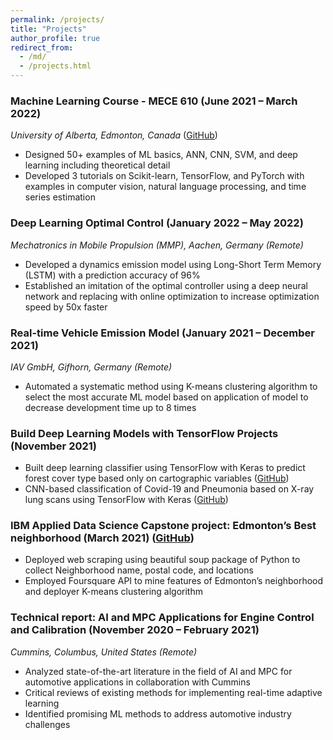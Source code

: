 ```yaml
---
permalink: /projects/
title: "Projects"
author_profile: true
redirect_from: 
  - /md/
  - /projects.html
---
```


### Machine Learning Course - MECE 610	(June 2021 – March 2022)
_University of Alberta, Edmonton, Canada_ ([GitHub](https://github.com/arminnorouzi/ML-developed_course))
* Designed 50+ examples of ML basics, ANN, CNN, SVM, and deep learning including theoretical detail
* Developed 3 tutorials on Scikit-learn, TensorFlow, and PyTorch with examples in computer vision, natural language processing, and time series estimation

### Deep Learning Optimal Control	(January 2022 – May 2022)

_Mechatronics in Mobile Propulsion (MMP), Aachen, Germany (Remote)_

* Developed a dynamics emission model using Long-Short Term Memory (LSTM) with a prediction accuracy of 96%
* Established an imitation of the optimal controller using a deep neural network and replacing with online optimization to increase optimization speed by 50x faster

### Real-time Vehicle Emission Model (January 2021 – December 2021)
_IAV GmbH, Gifhorn, Germany (Remote)_

* Automated a systematic method using K-means clustering algorithm to select the most accurate ML model based on application of model to decrease development time up to 8 times


### Build Deep Learning Models with TensorFlow Projects (November 2021)

* Built deep learning classifier using TensorFlow with Keras to predict forest cover type based only on cartographic variables ([GitHub](https://github.com/arminnorouzi/Forest-Cover-Type-Classification))
* CNN-based classification of  Covid-19 and Pneumonia based on X-ray lung scans using TensorFlow with Keras ([GitHub](https://github.com/arminnorouzi/Covid19-classifier-X-rays))
    
### IBM Applied Data Science Capstone project: Edmonton’s Best neighborhood (March 2021) ([GitHub](https://github.com/arminnorouzi/IBM_DataScience_Projects))

* Deployed web scraping using beautiful soup package of Python to collect Neighborhood name, postal code, and locations
* Employed Foursquare API to mine features of Edmonton’s neighborhood and deployer K-means clustering algorithm


### Technical report: AI and MPC Applications for Engine Control and Calibration (November 2020 – February 2021)
_Cummins, Columbus, United States (Remote)_
* Analyzed state-of-the-art literature in the field of AI and MPC for automotive applications in collaboration with Cummins
* Critical reviews of existing methods for implementing real-time adaptive learning 
* Identified promising ML methods to address automotive industry challenges